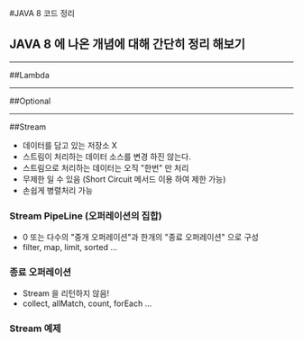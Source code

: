 #JAVA 8 코드 정리

## JAVA 8 에 나온 개념에 대해 간단히 정리 해보기

---
##Lambda 

---
##Optional

---
##Stream
- 데이터를 담고 있는 저장소 X
- 스트림이 처리하는 데이터 소스를 변경 하진 않는다.
- 스트림으로 처리하는 데이터는 오직 "한번" 만 처리
- 무제한 일 수 있음 (Short Circuit 메서드 이용 하여 제한 가능)
- 손쉽게 병렬처리 가능

### Stream PipeLine (오퍼레이션의 집합)
-  0 또는 다수의 "중개 오퍼레이션"과 한개의 "종료 오퍼레이션" 으로 구성
- filter, map, limit, sorted ...

### 종료 오퍼레이션
- Stream 을 리턴하지 않음!
- collect, allMatch, count, forEach ...



### Stream 예제
